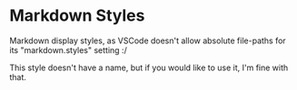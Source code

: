 # Markdown Styles

Markdown display styles, as VSCode doesn't allow absolute file-paths for its "markdown.styles" setting :/

This style doesn't have a name, but if you would like to use it, I'm fine with that.

